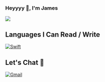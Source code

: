 ### Heyyyy 👋, I'm James
![](https://media.giphy.com/media/QZafWHTjJmwTK/giphy.gif)

## Languages I Can Read / Write
[![Swift](https://img.shields.io/badge/-Swift-FA7343?logo=swift&logoColor=white&style=for-the-badge)](https://developer.apple.com/swift/)

## Let's Chat 💬
[![Gmail](https://img.shields.io/badge/-gmail-EA4335?logo=gmail&logoColor=white&style=for-the-badge)](mailto:james.ledesma23@gmail.com)

<!-- ## Things I've Accomplished
<a href="https://github.com/anuraghazra/github-readme-stats">
  <img align="center" src="https://github-readme-stats.vercel.app/api?username=jamesle7&count_private=true&show_icons=true&theme=radical&custom_title=Scorecard&hide=stars,prs&include_all_commits=true" />
</a>

<!-- ![Anurag's GitHub stats](https://github-readme-stats.vercel.app/api?username=anuraghazra) -->
